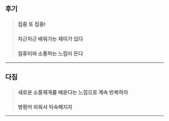 ## 후기
>### 집중 또 집중!
>### 차근차근 배워가는 재미가 있다
>### 컴퓨터와 소통하는 느낌이 든다
---
## 다짐
>### 새로운 소통체계를 배운다는 느낌으로 계속 반복하자
>### 명령어 외워서 익숙해지자
---
